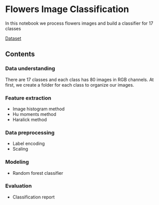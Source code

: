 # Flowers Image Classification
In this notebook we process flowers images and build a classifier for 17 classes

[Dataset](https://www.robots.ox.ac.uk/~vgg/data/flowers/17/)

## Contents
### Data understanding
There are 17 classes and each class has 80 images in RGB channels.
At first, we create a folder for each class to organize our images.

### Feature extraction
* Image histogram method
* Hu moments method
* Haralick method

### Data preprocessing
* Label encoding
* Scaling

### Modeling
* Random forest classifier

### Evaluation
* Classification report